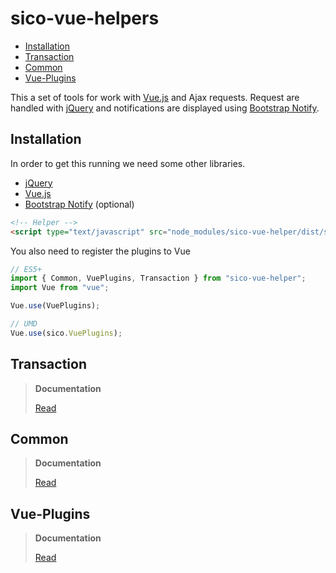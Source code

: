 sico-vue-helpers
===

<!-- TOC -->

- [Installation](#installation)
- [Transaction](#transaction)
- [Common](#common)
- [Vue-Plugins](#vue-plugins)

<!-- /TOC -->

This a set of tools for work with [Vue.js](https://vuejs.org/) and Ajax requests. Request are handled with [jQuery](http://jquery.com/) and notifications are displayed using [Bootstrap Notify](http://bootstrap-notify.remabledesigns.com/). 

## Installation

In order to get this running we need some other libraries.

* [jQuery](http://jquery.com/)
* [Vue.js](https://vuejs.org/)
* [Bootstrap Notify](http://bootstrap-notify.remabledesigns.com/) (optional)

```html
<!-- Helper -->
<script type="text/javascript" src="node_modules/sico-vue-helper/dist/sico.vue-helpers.umd.js"></script>
```

You also need to register the plugins to Vue

```javascript
// ES5+
import { Common, VuePlugins, Transaction } from "sico-vue-helper";
import Vue from "vue";

Vue.use(VuePlugins);

// UMD
Vue.use(sico.VuePlugins);
```

## Transaction

> **Documentation**
>
> [Read](docs/transaction.md)

## Common

> **Documentation**
>
> [Read](docs/common.md)

## Vue-Plugins

> **Documentation**
>
> [Read](docs/vue-plugins.md)
